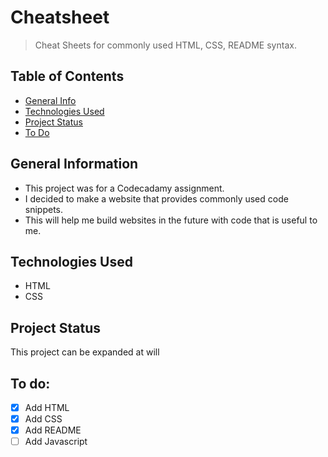 # Cheatsheet
> Cheat Sheets for commonly used HTML, CSS, README syntax.

## Table of Contents
* [General Info](#general-information)
* [Technologies Used](#technologies-used)
* [Project Status](#project-status)
* [To Do](#to-do)


## General Information
- This project was for a Codecadamy assignment. 
- I decided to make a website that provides commonly used code snippets. 
- This will help me build websites in the future with code that is useful to me. 


## Technologies Used
- HTML
- CSS


## Project Status
This project can be expanded at will


## To do:
- [x] Add HTML
- [x] Add CSS
- [x] Add README
- [ ] Add Javascript
